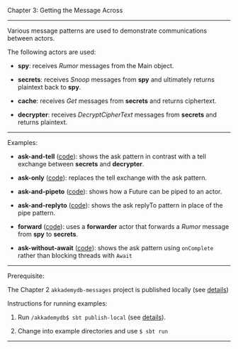 Chapter 3:  Getting the Message Across 

***

Various message patterns are used to demonstrate communications between actors.

The following actors are used:

* **spy**: receives *Rumor* messages from the Main object.

* **secrets**: receives *Snoop* messages from **spy** and ultimately returns plaintext back to **spy**.

* **cache**: receives *Get* messages from **secrets** and returns ciphertext.

* **decrypter**: receives *DecryptCipherText* messages from **secrets** and returns plaintext.


***

Examples:

* **ask-and-tell** ([code](ask-and-tell/src/main/scala/AskAndTell.scala)):
shows the ask pattern in contrast with a tell exchange between **secrets** and **decrypter**.

* **ask-only** ([code](ask-only/src/main/scala/AskOnly.scala)):
replaces the tell exchange with the ask pattern.

* **ask-and-pipeto** ([code](ask-and-pipeto/src/main/scala/AskAndPipeTo.scala)):
shows how a Future can be piped to an actor.

* **ask-and-replyto** ([code](ask-and-replyto/src/main/scala/AskAndReplyTo.scala)):
shows the ask replyTo pattern in place of the pipe pattern.

* **forward** ([code](forward/src/main/scala/Forward.scala)):
uses a **forwarder** actor that forwards a *Rumor* message from **spy** to **secrets**.

* **ask-without-await** ([code](ask-without-await/src/main/scala/AskWithoutAwait.scala)):
shows the ask pattern using `onComplete` rather than blocking threads with `Await`

***

Prerequisite:  

The Chapter 2 `akkademydb-messages` project is published locally (see [details](../ch2/akkademydb-messages/README.md))


Instructions for running examples:

1) Run `/akkademydb$ sbt publish-local` (see [details](akkademydb/README.md)).

2) Change into example directories and use `$ sbt run`

***

